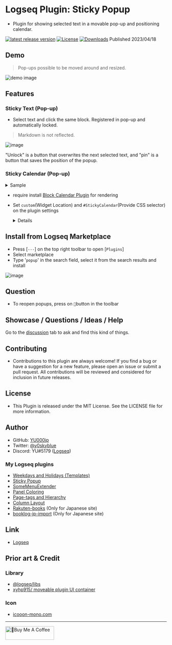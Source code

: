 # Logseq Plugin: Sticky Popup

- Plugin for showing selected text in a movable pop-up and positioning calendar.

[![latest release version](https://img.shields.io/github/v/release/YU000jp/logseq-plugin-sticky-popup)](https://github.com/YU000jp/logseq-plugin-sticky-popup/releases)
[![License](https://img.shields.io/github/license/YU000jp/logseq-plugin-sticky-popup?color=blue)](https://github.com/YU000jp/logseq-plugin-sticky-popup/LICENSE)
[![Downloads](https://img.shields.io/github/downloads/YU000jp/logseq-plugin-sticky-popup/total.svg)](https://github.com/YU000jp/logseq-plugin-sticky-popup/releases) Published 2023/04/18

## Demo

> Pop-ups possible to be moved around and resized.

![demo image](https://user-images.githubusercontent.com/111847207/232673738-4e21395a-b04b-4baf-82cc-c5ff2748bbce.gif)

## Features

### Sticky Text (Pop-up)

- Select text and click the same block. Registered in pop-up and automatically locked.
> Markdown is not reflected.

![image](https://user-images.githubusercontent.com/111847207/233500354-a9302519-a0ee-4d0c-b9b9-0b7ffe4bd24e.png)

 "Unlock" is a button that overwrites the next selected text, and "pin" is a button that saves the position of the popup.
 
### Sticky Calendar (Pop-up)

<details><summary>Sample</summary>
  
![image](https://user-images.githubusercontent.com/111847207/233500548-4c46d364-5b48-4f23-bf72-1cc6be96e0d2.png)

</details>

- require install [Block Calendar Plugin](https://github.com/vipzhicheng/logseq-plugin-block-calendar) for rendering

- Set `custom`(Widget Location) and `#StickyCalendar`(Provide CSS selector) on the plugin settings

  <details><ummary></summary>
  
  <img src="https://user-images.githubusercontent.com/111847207/232676143-c895a94d-c78e-4c85-8ba1-2cf863813957.png"/>
  
  >Settings of Block Calendar plugin
  
</details>

## Install from Logseq Marketplace

- Press [`---`] on the top right toolbar to open [`Plugins`]
- Select marketplace
- Type '`popup`' in the search field, select it from the search results and install

![image](https://user-images.githubusercontent.com/111847207/232879519-8376669d-3f20-4b28-b0cc-6993c25140b7.png)

## Question

- To reopen popups, press on `📌`button in the toolbar

## Showcase / Questions / Ideas / Help

Go to the [discussion](https://github.com/YU000jp/logseq-plugin-sticky-popup/discussions) tab to ask and find this kind of things.

## Contributing

- Contributions to this plugin are always welcome! If you find a bug or have a suggestion for a new feature, please open an issue or submit a pull request. All contributions will be reviewed and considered for inclusion in future releases.

## License

- This Plugin is released under the MIT License. See the LICENSE file for more information.

## Author

* GitHub: [YU000jp](https://github.com/YU000jp)
* Twitter: [@y0skyblue](https://twitter.com/y0skyblue)
* Discord: YU#5179 ([Logseq](https://discord.gg/logseq))

### My Logseq plugins

- [Weekdays and Holidays (Templates)](https://github.com/YU000jp/logseq-plugin-weekdays-and-weekends)
- [Sticky Popup](https://github.com/YU000jp/logseq-plugin-sticky-popup)
- [SomeMenuExtender](https://github.com/YU000jp/logseq-plugin-some-menu-extender)
- [Panel Coloring](https://github.com/YU000jp/logseq-plugin-panel-coloring)
- [Page-tags and Hierarchy](https://github.com/YU000jp/logseq-page-tags-and-hierarchy)
- [Column Layout](https://github.com/YU000jp/Logseq-column-Layout)
- [Rakuten-books](https://github.com/YU000jp/logseq-plugin-rakuten-books) (Only for Japanese site)
- [booklog-jp-import](https://github.com/YU000jp/logseq-plugin-booklog-jp-import) (Only for Japanese site)

## Link

- [Logseq](https://github.com/logseq)

## Prior art & Credit

### Library

- [@logseq/libs](https://logseq.github.io/plugins/)
- [xyhp915/ moveable plugin UI container](https://github.com/logseq/logseq/pull/3045)

### Icon

- [icooon-mono.com](https://icooon-mono.com/)

---

<a href="https://www.buymeacoffee.com/yu000japan" target="_blank"><img src="https://cdn.buymeacoffee.com/buttons/v2/default-violet.png" alt="🍌Buy Me A Coffee" style="height: 42px;width: 152px" ></a>

